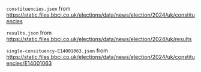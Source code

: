 `constituencies.json` from https://static.files.bbci.co.uk/elections/data/news/election/2024/uk/constituencies

`results.json` from https://static.files.bbci.co.uk/elections/data/news/election/2024/uk/results

`single-consituency-E14001063.json` from https://static.files.bbci.co.uk/elections/data/news/election/2024/uk/constituencies/E14001063
